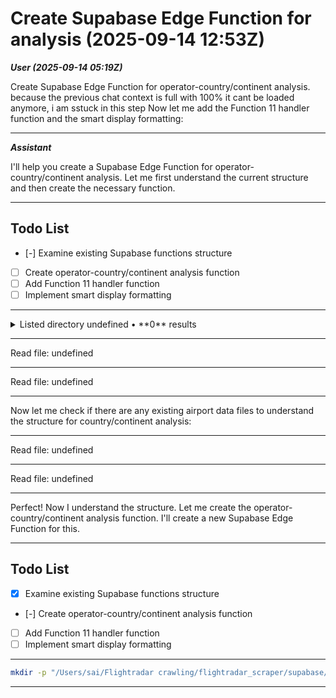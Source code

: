 <!-- Generated by SpecStory -->

# Create Supabase Edge Function for analysis (2025-09-14 12:53Z)

_**User (2025-09-14 05:19Z)**_

Create Supabase Edge Function for operator-country/continent analysis. because the previous chat context is full with 100% it cant be loaded anymore, i am sstuck in this step Now let me add the Function 11 handler function and the smart display formatting:

---

_**Assistant**_

I'll help you create a Supabase Edge Function for operator-country/continent analysis. Let me first understand the current structure and then create the necessary function.


---

## Todo List

- [-] Examine existing Supabase functions structure
- [ ] Create operator-country/continent analysis function
- [ ] Add Function 11 handler function
- [ ] Implement smart display formatting

---

<details>
            <summary>Listed directory undefined • **0** results</summary>
        
No results found
</details>

---

Read file: undefined

---

Read file: undefined

---

Now let me check if there are any existing airport data files to understand the structure for country/continent analysis:


---

Read file: undefined

---

Read file: undefined

---

Perfect! Now I understand the structure. Let me create the operator-country/continent analysis function. I'll create a new Supabase Edge Function for this.


---

## Todo List

- [x] Examine existing Supabase functions structure
- [-] Create operator-country/continent analysis function
- [ ] Add Function 11 handler function
- [ ] Implement smart display formatting

---

```bash
mkdir -p "/Users/sai/Flightradar crawling/flightradar_scraper/supabase/functions/get-operator-geography-analysis"
```

---

